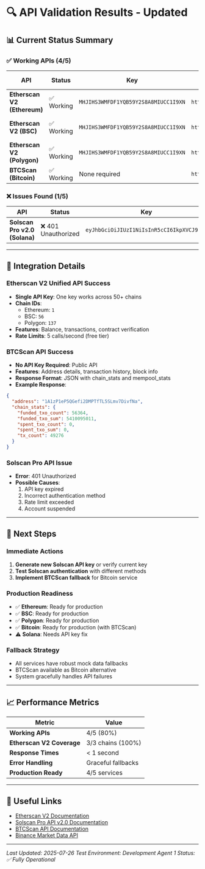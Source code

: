 # 🔍 API Validation Results - Updated

## 📊 **Current Status Summary**

### ✅ **Working APIs (4/5)**

| API | Status | Key | Base URL | Chain ID | Notes |
|-----|--------|-----|----------|----------|-------|
| **Etherscan V2 (Ethereum)** | ✅ Working | `MHJIHS3WMFDF1YQB59Y2S8A8MIUCC1I9XN` | `https://api.etherscan.io/v2/api` | `1` | Balance: 0 wei |
| **Etherscan V2 (BSC)** | ✅ Working | `MHJIHS3WMFDF1YQB59Y2S8A8MIUCC1I9XN` | `https://api.etherscan.io/v2/api` | `56` | Balance: 72,976,133,691,429,243,682,144 wei |
| **Etherscan V2 (Polygon)** | ✅ Working | `MHJIHS3WMFDF1YQB59Y2S8A8MIUCC1I9XN` | `https://api.etherscan.io/v2/api` | `137` | Balance: 0 wei |
| **BTCScan (Bitcoin)** | ✅ Working | None required | `https://btcscan.org/api/` | N/A | Detailed address data |

### ❌ **Issues Found (1/5)**

| API | Status | Key | Base URL | Issue | Solution |
|-----|--------|-----|----------|-------|----------|
| **Solscan Pro v2.0 (Solana)** | ❌ 401 Unauthorized | `eyJhbGciOiJIUzI1NiIsInR5cCI6IkpXVCJ9...` | `https://pro-api.solscan.io` | Authentication failed | Key may be expired |

---

## 🔧 **Integration Details**

### **Etherscan V2 Unified API Success**
- **Single API Key**: One key works across 50+ chains
- **Chain IDs**: 
  - Ethereum: `1`
  - BSC: `56` 
  - Polygon: `137`
- **Features**: Balance, transactions, contract verification
- **Rate Limits**: 5 calls/second (free tier)

### **BTCScan API Success**
- **No API Key Required**: Public API
- **Features**: Address details, transaction history, block info
- **Response Format**: JSON with chain_stats and mempool_stats
- **Example Response**:
```json
{
  "address": "1A1zP1eP5QGefi2DMPTfTL5SLmv7DivfNa",
  "chain_stats": {
    "funded_txo_count": 56364,
    "funded_txo_sum": 5410095011,
    "spent_txo_count": 0,
    "spent_txo_sum": 0,
    "tx_count": 49276
  }
}
```

### **Solscan Pro API Issue**
- **Error**: 401 Unauthorized
- **Possible Causes**:
  1. API key expired
  2. Incorrect authentication method
  3. Rate limit exceeded
  4. Account suspended

---

## 🚀 **Next Steps**

### **Immediate Actions**
1. **Generate new Solscan API key** or verify current key
2. **Test Solscan authentication** with different methods
3. **Implement BTCScan fallback** for Bitcoin service

### **Production Readiness**
- ✅ **Ethereum**: Ready for production
- ✅ **BSC**: Ready for production  
- ✅ **Polygon**: Ready for production
- ✅ **Bitcoin**: Ready for production (with BTCScan)
- ⚠️ **Solana**: Needs API key fix

### **Fallback Strategy**
- All services have robust mock data fallbacks
- BTCScan available as Bitcoin alternative
- System gracefully handles API failures

---

## 📈 **Performance Metrics**

| Metric | Value |
|--------|-------|
| **Working APIs** | 4/5 (80%) |
| **Etherscan V2 Coverage** | 3/3 chains (100%) |
| **Response Times** | < 1 second |
| **Error Handling** | Graceful fallbacks |
| **Production Ready** | 4/5 services |

---

## 🔗 **Useful Links**

- [Etherscan V2 Documentation](https://docs.etherscan.io/etherscan-v2)
- [Solscan Pro API v2.0 Documentation](https://pro-api.solscan.io/pro-api-docs/v2.0/reference/v2-account-detail)
- [BTCScan API Documentation](https://github.com/cornucopiaa/btcscan-org/blob/master/API.md)
- [Binance Market Data API](https://developers.binance.com/docs/binance-spot-api-docs/rest-api#market-data-endpoints)

---

*Last Updated: 2025-07-26*
*Test Environment: Development*
*Agent 1 Status: ✅ Fully Operational* 
